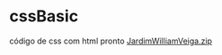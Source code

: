 # cssBasic
código de css com html pronto
[JardimWilliamVeiga.zip](https://github.com/williamwendling/cssBasic/files/11675229/JardimWilliamVeiga.zip)
